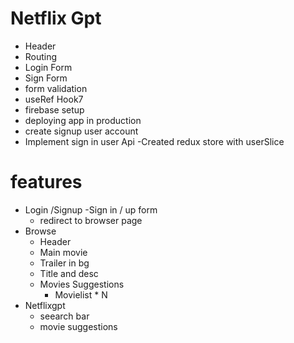 # Netflix Gpt

  - Header
  - Routing
  - Login Form
  - Sign Form
  - form validation 
  - useRef Hook7
  - firebase setup
  - deploying app in production
  - create signup user account 
  - Implement sign in user Api
  -Created redux store with userSlice

# features

- Login /Signup
  -Sign in / up form
  - redirect to browser page
- Browse
  - Header
  - Main movie
  - Trailer in bg
  - Title and desc
  - Movies Suggestions
    - Movielist \* N
- Netflixgpt
  - seearch bar
  - movie suggestions
